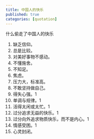 ```yaml
---
title: 中国人的快乐
published: true
categories: [quotation]
---
```


什么偷走了中国人的快乐
1. 缺乏信仰。
2. 总是比较。
3. 对美好事物不感动。
4. 不懂施舍。
5. 不知足。
6. 焦虑。
7. 压力大，标准高。
8. 不敢坚持做自己。
9. 得失心强。1
0. 单调与规律。1
1. 活得太闲或太忙。1
2. 过分追求无益的快乐。1
3. 过分向外追求物质快乐，而不是内心。1
4. 情感受困。1
5. 心灵封闭。